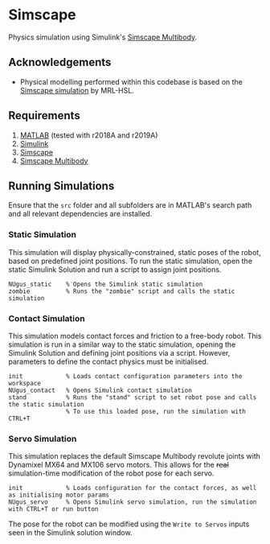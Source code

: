 # Simscape
Physics simulation using Simulink's [Simscape Multibody](https://www.mathworks.com/products/simmechanics.html).

## Acknowledgements
- Physical modelling performed within this codebase is based on the [Simscape simulation](https://github.com/mrl-hsl/Simulator) by MRL-HSL.

## Requirements
1. [MATLAB](https://mathworks.com/products/matlab.html) (tested with r2018A and r2019A)
2. [Simulink](https://mathworks.com/products/simulink.html)
3. [Simscape](https://mathworks.com/products/simscape.html) 
4. [Simscape Multibody](https://mathworks.com/products/simmechanics.html)

## Running Simulations
Ensure that the `src` folder and all subfolders are in MATLAB's search path and all relevant dependencies are installed.

### Static Simulation
This simulation will display physically-constrained, static poses of the robot, based on predefined joint positions. To run the static simulation, open the static Simulink Solution and run a script to assign joint positions.

    NUgus_static    % Opens the Simulink static simulation
    zombie          % Runs the "zombie" script and calls the static simulation

### Contact Simulation
This simulation models contact forces and friction to a free-body robot. This simulation is run in a similar way to the static simulation, opening the Simulink Solution and defining joint positions via a script. However, parameters to define the contact physics must be initialised.
    
    init            % Loads contact configuration parameters into the workspace
    NUgus_contact   % Opens Simulink contact simulation
    stand           % Runs the "stand" script to set robot pose and calls the static simulation
                    % To use this loaded pose, run the simulation with CTRL+T
   
### Servo Simulation
This simulation replaces the default Simscape Multibody revolute joints with Dynamixel MX64 and MX106 servo motors. This allows for the ~~real~~ simulation-time modification of the robot pose for each servo. 

    init            % Loads configuration for the contact forces, as well as initialising motor params
    NUgus_servo     % Opens Simulink servo simulation, run the simulation with CTRL+T or run button

The pose for the robot can be modified using the `Write to Servos` inputs seen in the Simulink solution window.
